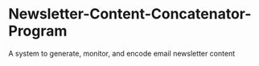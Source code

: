 # Newsletter-Content-Concatenator-Program
A system to generate, monitor, and encode email newsletter content
